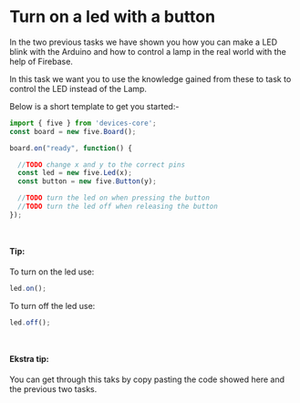 # Turn on a led with a button

In the two previous tasks we have shown you how you can make a LED blink with the Arduino and how to control a lamp in the real world with the help of Firebase.

In this task we want you to use the knowledge gained from these to task to control the LED instead of the Lamp.

Below is a short template to get you started:-

```js
import { five } from 'devices-core';
const board = new five.Board();

board.on("ready", function() {

  //TODO change x and y to the correct pins
  const led = new five.Led(x);
  const button = new five.Button(y);

  //TODO turn the led on when pressing the button
  //TODO turn the led off when releasing the button
});
```
` `

#### Tip:
To turn on the led use:
```js
led.on();
```

To turn off the led use:
```js
led.off();
```

` `

#### Ekstra tip:
You can get through this taks by copy pasting the code showed here and the previous two tasks.

